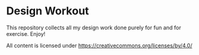 # Design Workout

This repository collects all my design work done purely for fun and for exercise. Enjoy!

All content is licensed under https://creativecommons.org/licenses/by/4.0/

